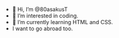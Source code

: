 - 👋 Hi, I’m @80asakusT
- 👀 I’m interested in coding.
- 🌱 I’m currently learning HTML and CSS.
-  I want to go abroad too.

<!---
80asakusT/80asakusT is a ✨ special ✨ repository because its `README.md` (this file) appears on your GitHub profile.
You can click the Preview link to take a look at your changes.
--->
